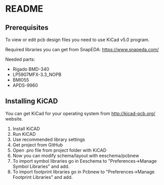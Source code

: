 # README

## Prerequisites

To view or edit pcb design files you need to use KiCad v5.0 program. 

Required libraries you can get from SnapEDA: https://www.snapeda.com/

Needed parts:

* Rigado BMD-340
* LP5907MFX-3.3_NOPB
* BMI055
* APDS-9960 

## Installing KiCAD
 
You can get KiCad for your operating system from http://kicad-pcb.org/ website.

1. Install KiCAD
2. Run KiCAD
3. Use recommended library settings
4. Get project from GitHub
5. Open .pro file from project folder with KiCAD
6. Now you can modify schema/layout with eeschema/pcbnew
7. To import symbol libraries go in Eeschema to "Preferences->Manage Symbol Libraries" and add.
8. To import footprint libraries go in Pcbnew to "Preferences->Manage Footprint Libraries" and add.

